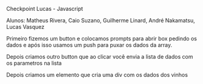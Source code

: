 Checkpoint Lucas - Javascript

Alunos: Matheus Rivera, Caio Suzano, Guilherme Linard, André Nakamatsu, Lucas Vasquez

Primeiro fizemos um button e colocamos prompts para abrir box pedindo os dados e após isso usamos um push para puxar os dados da array.

Depois criamos outro button que ao clicar você envia a lista de dados com os parametros na lista

Depois criamos um elemento que cria uma div com os dados dos vinhos
